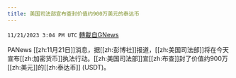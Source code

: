 ```yaml
---
title: 美国司法部宣布查封价值约900万美元的泰达币
---
```

`11/21/2023 3:04 PM UTC` [轉載自GNews](https://gnews.org/articles/2000503)

PANews [[zh:11月21日]]消息，据[[zh:彭博社]]报道，[[zh:美国司法部]]将在今天宣布[[zh:加密货币]]执法行动。[[zh:美国司法部]]宣[[zh:布查]]封了价值约900万[[zh:美元]]的[[zh:泰达币]] (USDT)。
